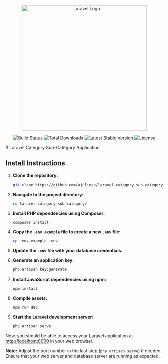 <p align="center"><a href="https://laravel.com" target="_blank"><img src="https://raw.githubusercontent.com/laravel/art/master/logo-lockup/5%20SVG/2%20CMYK/1%20Full%20Color/laravel-logolockup-cmyk-red.svg" width="400" alt="Laravel Logo"></a></p>

<p align="center">
<a href="https://github.com/laravel/framework/actions"><img src="https://github.com/laravel/framework/workflows/tests/badge.svg" alt="Build Status"></a>
<a href="https://packagist.org/packages/laravel/framework"><img src="https://img.shields.io/packagist/dt/laravel/framework" alt="Total Downloads"></a>
<a href="https://packagist.org/packages/laravel/framework"><img src="https://img.shields.io/packagist/v/laravel/framework" alt="Latest Stable Version"></a>
<a href="https://packagist.org/packages/laravel/framework"><img src="https://img.shields.io/packagist/l/laravel/framework" alt="License"></a>
</p>
# Laravel Category Sub-Category Application

## Install Instructions

1. **Clone the repository:**

    ```bash
    git clone https://github.com/ajuliush/laravel-category-sub-category.git
    ```

2. **Navigate to the project directory:**

    ```bash
    cd laravel-category-sub-category/
    ```

3. **Install PHP dependencies using Composer:**

    ```bash
    composer install
    ```

4. **Copy the `.env.example` file to create a new `.env` file:**

    ```bash
    cp .env.example .env
    ```

5. **Update the `.env` file with your database credentials.**

6. **Generate an application key:**

    ```bash
    php artisan key:generate
    ```

7. **Install JavaScript dependencies using npm:**

    ```bash
    npm install
    ```

8. **Compile assets:**

    ```bash
    npm run dev
    ```

9. **Start the Laravel development server:**

    ```bash
    php artisan serve
    ```

Now, you should be able to access your Laravel application at [http://localhost:8000](http://localhost:8000) in your web browser.

**Note:** Adjust the port number in the last step (`php artisan serve`) if needed. Ensure that your web server and database server are running as expected.


